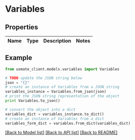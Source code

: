 # Variables


## Properties
Name | Type | Description | Notes
------------ | ------------- | ------------- | -------------

## Example

```python
from uxmate_client.models.variables import Variables

# TODO update the JSON string below
json = "{}"
# create an instance of Variables from a JSON string
variables_instance = Variables.from_json(json)
# print the JSON string representation of the object
print Variables.to_json()

# convert the object into a dict
variables_dict = variables_instance.to_dict()
# create an instance of Variables from a dict
variables_form_dict = variables.from_dict(variables_dict)
```
[[Back to Model list]](../README.md#documentation-for-models) [[Back to API list]](../README.md#documentation-for-api-endpoints) [[Back to README]](../README.md)


